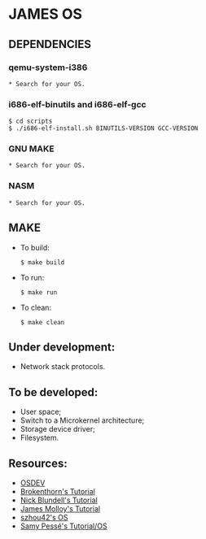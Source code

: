 # JAMES OS

## DEPENDENCIES
  ### qemu-system-i386 
    * Search for your OS.
  ### i686-elf-binutils and i686-elf-gcc 
    $ cd scripts
    $ ./i686-elf-install.sh BINUTILS-VERSION GCC-VERSION
    
  ### GNU MAKE
    * Search for your OS.
  ### NASM
    * Search for your OS.
  
## MAKE
  * To build:
    ```
    $ make build 
    ```
  * To run:
    ```
    $ make run
    ```
  * To clean:
    ```
    $ make clean
    ```

## Under development:
  * Network stack protocols.

## To be developed:
  * User space;
  * Switch to a Microkernel architecture;
  * Storage device driver;
  * Filesystem.

## Resources:
  - [OSDEV](https://wiki.osdev.org)
  - [Brokenthorn's Tutorial](http://brokenthorn.com/Resources/OSDevIndex.html)
  - [Nick Blundell's Tutorial](https://www.cs.bham.ac.uk/~exr/lectures/opsys/10_11/lectures/os-dev.pdf)
  - [James Molloy's Tutorial](http://www.jamesmolloy.co.uk/tutorial_html)
  - [szhou42's OS](https://github.com/szhou42/osdev)
  - [Samy Pessé's Tutorial/OS](https://github.com/SamyPesse/How-to-Make-a-Computer-Operating-System)
